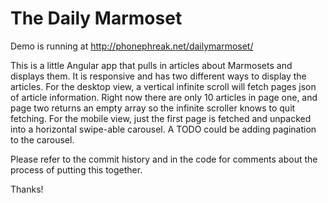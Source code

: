 The Daily Marmoset
================================

Demo is running at http://phonephreak.net/dailymarmoset/

This is a little Angular app that pulls in articles about Marmosets and displays them.  It is responsive and has two different ways to display the articles.  For the desktop view, a vertical infinite scroll will fetch pages json of article information.  Right now there are only 10 articles in page one, and page two returns an empty array so the infinite scroller knows to quit fetching.  For the mobile view, just the first page is fetched and unpacked into a horizontal swipe-able carousel.  A TODO could be adding pagination to the carousel.

Please refer to the commit history and in the code for comments about the process of putting this together.

Thanks!
